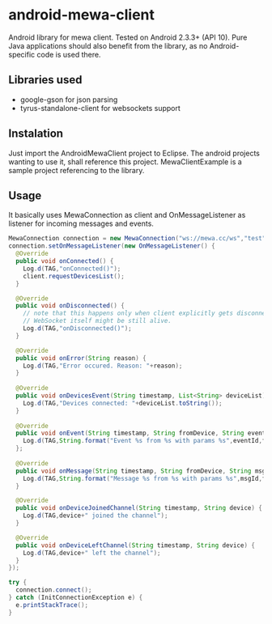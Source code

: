 # android-mewa-client

Android library for mewa client. Tested on Android 2.3.3+ (API 10). Pure Java applications should also benefit from the library, as no Android-specific code is used there.

## Libraries used

* google-gson for json parsing
* tyrus-standalone-client for websockets support

## Instalation

Just import the AndroidMewaClient project to Eclipse. The android projects wanting to use it, shall reference this project.
MewaClientExample is a sample project referencing to the library.

## Usage

It basically uses MewaConnection as client and OnMessageListener as listener for incoming messages and events.

```java
MewaConnection connection = new MewaConnection("ws://mewa.cc/ws","test","android","pass");
connection.setOnMessageListener(new OnMessageListener() {
  @Override
  public void onConnected() {
    Log.d(TAG,"onConnected()");
    client.requestDevicesList();
  }

  @Override
  public void onDisconnected() {
    // note that this happens only when client explicitly gets disconnect signal from the channel
    // WebSocket itself might be still alive.
    Log.d(TAG,"onDisconnected()");
  }

  @Override
  public void onError(String reason) {
    Log.d(TAG,"Error occured. Reason: "+reason);
  }
  
  @Override
  public void onDevicesEvent(String timestamp, List<String> deviceList) {
    Log.d(TAG,"Devices connected: "+deviceList.toString());
  }
  
  @Override
  public void onEvent(String timestamp, String fromDevice, String eventId, String params) {
    Log.d(TAG,String.format("Event %s from %s with params %s",eventId,fromDevice,params));
  };
  
  @Override
  public void onMessage(String timestamp, String fromDevice, String msgId, String params) {
    Log.d(TAG,String.format("Message %s from %s with params %s",msgId,fromDevice,params));
  }

  @Override
  public void onDeviceJoinedChannel(String timestamp, String device) {
    Log.d(TAG,device+" joined the channel");
  }

  @Override
  public void onDeviceLeftChannel(String timestamp, String device) {
    Log.d(TAG,device+" left the channel");
  }
});

try {
  connection.connect();
} catch (InitConnectionException e) {
  e.printStackTrace();
} 
```
